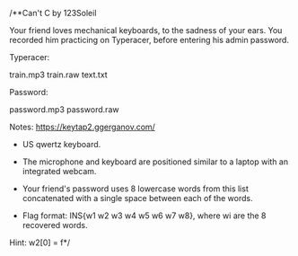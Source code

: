 /**Can't C
by 123Soleil

Your friend loves mechanical keyboards, to the sadness of your ears. You recorded him practicing on Typeracer, before entering his admin password.

Typeracer:

train.mp3 train.raw text.txt

Password:

password.mp3 password.raw

Notes: https://keytap2.ggerganov.com/

* US qwertz keyboard.

* The microphone and keyboard are positioned similar to a laptop with an integrated webcam.  

* Your friend's password uses 8 lowercase words from this list concatenated with a single space between each of the words.

* Flag format: INS{w1 w2 w3 w4 w5 w6 w7 w8}, where wi are the 8 recovered words.

Hint: w2[0] = f*/
